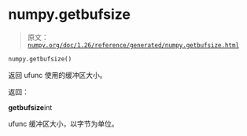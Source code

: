 # numpy.getbufsize

> 原文：[`numpy.org/doc/1.26/reference/generated/numpy.getbufsize.html`](https://numpy.org/doc/1.26/reference/generated/numpy.getbufsize.html)

```py
numpy.getbufsize()
```

返回 ufunc 使用的缓冲区大小。

返回：

**getbufsize**int

ufunc 缓冲区大小，以字节为单位。
